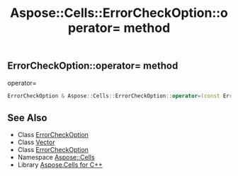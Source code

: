 ﻿---
title: Aspose::Cells::ErrorCheckOption::operator= method
linktitle: operator=
second_title: Aspose.Cells for C++ API Reference
description: 'Aspose::Cells::ErrorCheckOption::operator= method. operator= in C++.'
type: docs
weight: 300
url: /cpp/aspose.cells/errorcheckoption/operator_asm/
---
## ErrorCheckOption::operator= method


operator=

```cpp
ErrorCheckOption & Aspose::Cells::ErrorCheckOption::operator=(const ErrorCheckOption &src)
```

## See Also

* Class [ErrorCheckOption](../)
* Class [Vector](../../vector/)
* Class [ErrorCheckOption](../)
* Namespace [Aspose::Cells](../../)
* Library [Aspose.Cells for C++](../../../)
